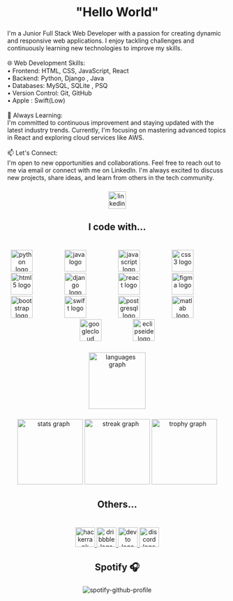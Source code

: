 <h1 align="center">"Hello World"</h1>

###

<p align="left">I'm a Junior Full Stack Web Developer with a passion for creating dynamic and responsive web applications. I enjoy tackling challenges and continuously learning new technologies to improve my skills.<br><br>🌐 Web Development Skills:<br>• Frontend: HTML, CSS, JavaScript, React<br>• Backend: Python, Django , Java<br>• Databases: MySQL, SQLite , PSQ<br>• Version Control: Git, GitHub<br>• Apple : Swift(Low)<br><br>🚀 Always Learning:<br>I'm committed to continuous improvement and staying updated with the latest industry trends. Currently, I'm focusing on mastering advanced topics in React and exploring cloud services like AWS.<br><br>📫 Let's Connect:<br>I'm open to new opportunities and collaborations. Feel free to reach out to me via email or connect with me on LinkedIn. I'm always excited to discuss new projects, share ideas, and learn from others in the tech community.</p>

###

<div align="center">
  <a href="https://www.linkedin.com/in/shahin-ismay%C4%B1lov-5844122b7/" target="_blank">
    <img src="https://img.shields.io/static/v1?message=LinkedIn&logo=linkedin&label=&color=0077B5&logoColor=white&labelColor=&style=for-the-badge" height="40" alt="linkedin logo"  />
  </a>
</div>

###

<h2 align="center">I code with...</h2>

###

<div align="center">
</div>

###

<br clear="both">

<div align="center">
  <img src="https://skillicons.dev/icons?i=py" height="50" alt="python logo"  />
  <img width="65" />
  <img src="https://skillicons.dev/icons?i=java" height="50" alt="java logo"  />
  <img width="65" />
  <img src="https://skillicons.dev/icons?i=js" height="50" alt="javascript logo"  />
  <img width="65" />
  <img src="https://skillicons.dev/icons?i=css" height="50" alt="css3 logo"  />
  <img width="65" />
  <img src="https://skillicons.dev/icons?i=html" height="50" alt="html5 logo"  />
  <img width="65" />
  <img src="https://skillicons.dev/icons?i=django" height="50" alt="django logo"  />
  <img width="65" />
  <img src="https://skillicons.dev/icons?i=react" height="50" alt="react logo"  />
  <img width="65" />
  <img src="https://skillicons.dev/icons?i=figma" height="50" alt="figma logo"  />
  <img width="65" />
  <img src="https://skillicons.dev/icons?i=bootstrap" height="50" alt="bootstrap logo"  />
  <img width="65" />
  <img src="https://skillicons.dev/icons?i=swift" height="50" alt="swift logo"  />
  <img width="65" />
  <img src="https://skillicons.dev/icons?i=postgres" height="50" alt="postgresql logo"  />
  <img width="65" />
  <img src="https://skillicons.dev/icons?i=matlab" height="50" alt="matlab logo"  />
  <img width="65" />
  <img src="https://skillicons.dev/icons?i=gcp" height="50" alt="googlecloud logo"  />
  <img width="65" />
  <img src="https://skillicons.dev/icons?i=eclipse" height="50" alt="eclipseide logo"  />
</div>

###

<div align="center">
  <img src="https://github-readme-stats.vercel.app/api/top-langs?username=ShahinIsmayilov&locale=en&hide_title=true&layout=compact&card_width=320&langs_count=8&theme=rose_pine&hide_border=true&order=2" height="130" alt="languages graph"  />
</div>

###

<div align="center">
  <img src="https://github-readme-stats.vercel.app/api?username=ShahinIsmayilov&hide_title=false&hide_rank=false&show_icons=true&include_all_commits=true&count_private=true&disable_animations=false&theme=rose_pine&locale=en&hide_border=true&order=1" height="150" alt="stats graph"  />
  <img src="https://streak-stats.demolab.com?user=ShahinIsmayilov&locale=en&mode=weekly&theme=rose_pine&hide_border=true&border_radius=5&order=3" height="150" alt="streak graph"  />
  <img src="https://github-profile-trophy.vercel.app?username=ShahinIsmayilov&theme=dark_lover&column=-1&row=5&margin-w=10&margin-h=10&no-bg=true&no-frame=true&order=4" height="150" alt="trophy graph"  />
</div>

###
###

###
###
<h2 align="center">Others...</h2>
  
### 

<br clear="both">

<div align="center">
  <a href="https://www.hackerrank.com/profile/sahinn404" target="_blank">
    <img src="https://img.shields.io/static/v1?message=HackerRank&logo=hackerrank&label=&color=2EC866&logoColor=black&labelColor=&style=for-the-badge" height="45" alt="hackerrank logo"  />
  </a>
  <a href="https://dribbble.com/sahinn404" target="_blank">
    <img src="https://img.shields.io/static/v1?message=Dribbble&logo=dribbble&label=&color=EA4C89&logoColor=white&labelColor=&style=for-the-badge" height="45" alt="dribbble logo"  />
  </a>
  <a href="https://dev.to/sahinn404" target="_blank">
    <img src="https://img.shields.io/static/v1?message=dev.to&logo=dev.to&label=&color=0A0A0A&logoColor=white&labelColor=&style=for-the-badge" height="45" alt="devto logo"  />
  </a>
  <a href="https://discord.com/channels/1099590690796736574/1099590691652386937" target="_blank">
    <img src="https://img.shields.io/static/v1?message=Discord&logo=discord&label=&color=7289DA&logoColor=white&labelColor=&style=for-the-badge" height="45" alt="discord logo"  />
  </a>
</div>

###
<h2 align="center">Spotify 🎧 </h2>
<div align="center">
  
### 
![spotify-github-profile](https://spotify-github-profile.kittinanx.com/api/view?uid=31puh464wzh4moi5zgpa7xwilsxu&cover_image=true&theme=default&show_offline=false&background_color=000000&interchange=false&bar_color=53b14f&bar_color_cover=false)
</div>
